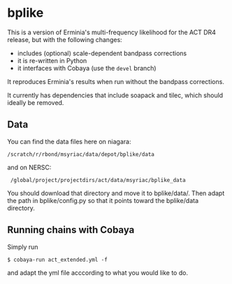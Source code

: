 # bplike

This is a version of Erminia's multi-frequency likelihood
for the ACT DR4 release, but with the following changes:
- includes (optional) scale-dependent bandpass corrections
- it is re-written in Python
- it interfaces with Cobaya (use the `devel` branch)

It reproduces Erminia's results when run without the
bandpass corrections.

It currently has dependencies that include soapack and tilec,
which should ideally be removed.

## Data

You can find the data files here on niagara:
```
/scratch/r/rbond/msyriac/data/depot/bplike/data
```
and on NERSC:

```
 /global/project/projectdirs/act/data/msyriac/bplike_data
 ```

You should download that directory and move it to bplike/data/.
Then adapt the path in bplike/config.py so that it points toward the bplike/data directory.


## Running chains with Cobaya

Simply run
```
$ cobaya-run act_extended.yml -f
```
and adapt the yml file acccording to what you would like to do.
